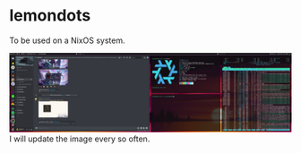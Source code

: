 # lemondots
To be used on a NixOS system.

<img src="desktop.png">
I will update the image every so often.